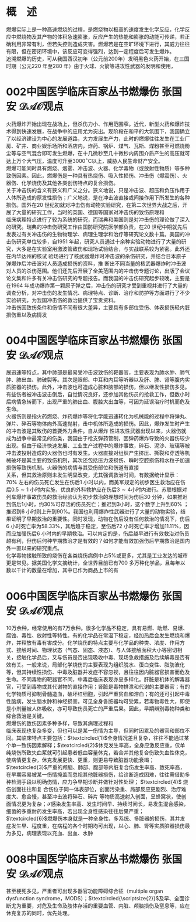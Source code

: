 # 概　述  
燃爆实际上是一种高速燃烧的过程，是燃烧物以极高的速度发生化学反应，化学反应中燃烧物及其产物的体积急速膨胀，反应产生的热能和膨胀的动能可传递，若正确利用非常有利，但若失控则造成灾害。燃爆若是在空旷环境下进行，其威力往往有限，但在密闭环境中，该反应可变得强烈，达到一定程度后可发生爆炸。  
追溯燃爆的历史，可从我国西汉初年（公元前200年）发明黑色火药开始，在三国时期（公元220 年至280 年）由于火球、火箭等进攻性武器的发明和使用，  
# 002中国医学临床百家丛书燃爆伤 张国安 $\mathcal{D A O}$观点  
火药爆炸开始出现在战场上，但杀伤力小、作用范围窄。近代，新型火药和爆炸技术得到快速发展，在战争中的应用尤为突出。现阶段在和平的大氛围下，我国确立了以经济建设为中心的发展道路，大力发展生产力，此时的燃爆往往发生在工业厂房、矿井、商业娱乐场所和酒店内，炸药、锅炉、煤气、瓦斯、煤粉甚至可燃烧粉尘等与空气混合即可发生燃爆，在十几微秒至几十微秒内周围介质产生的高压就可达上万个大气压，温度可升至$3000^{\circ}\mathrm{C}$以上，威胁人民生命财产安全。  
燃爆可能同时具有燃烧、烟雾、冲击波、火器、化学毒物（或放射性物质）等多种致伤因素。因此，燃爆伤是一种具有热烧伤、吸入性损伤、冲击伤（爆震伤）、火器伤、化学烧伤及其他各类创伤特点的复合损伤。  
关于冲击伤的含义有狭义和广义之分。狭义地说，只是冲击波、超压和负压作用于人体所造成的原发性损伤；广义地说，是在冲击波直接或间接作用下所发生的各种损伤。国外在20 世纪初就对冲击伤有动物实验研究，在第二次世界大战之后，开展了大量的研究工作，当时的英国、德国等国家对冲击伤的致伤原理和  
临床病理特点进行了较为系统的研究，而瑞典和美国则是对冲击伤的理论做了深入的研究。瑞典的冲击伤研究工作由国防研究院医学部负责，在20 世纪中期就先后发表过有关冲击伤的生物物理学、病理生理学和治疗等研究论文数十篇。美国的冲击伤研究单位较多，自1951 年起，研究人员通过十余种实验动物进行了大量的研究，大多是在实验室用激波管致伤和现场试验结合，与实战联系较为紧密。此外还在内华达州的核试 验场进行了核武器爆炸时冲击波的杀伤研究，并结合日本原子弹爆炸后冲击波对人员造成损伤的资料，推 断出不同当量的核武器爆炸时冲击波对人员的杀伤范围。他们还先后开展了全美范围内的冲击伤专题讨论，出版了会议论文集和许多有关冲击伤研究的专题报告。而我国的冲击伤研究起步较晚，主要是在1964 年成功爆炸第一颗原子弹之后，冲击伤的研究才受到重视并进行了大量的调查分析，对冲击伤的发生情况、病理特点、诊断、治疗和防护等方面进行了不少实验研究，为我国冲击伤的救治提供了宝贵资料。  
冲击伤因致伤条件和伤情不同有很大差异，主要具有多部位受伤、体表损伤轻内脏损伤重以及病情发  
# 004中国医学临床百家丛书燃爆伤 张国安 $\mathcal{D A O}$观点  
展迅速等特点，其中肺部是最易受冲击波致伤的靶器官，主要表现为肺水肿、肺气肿、肺出血、肺破裂等。其次是眼部、中耳和内耳等听器以及肝、脾、肾等腹内实质脏器的损伤。此外，冲击波也可造成心脏和脑部的损伤，但以继发性损伤多见。有些伤者被冲击波击倒后，自觉情况良好，还参加其他伤员的抢救工作，但数小时后病情急转而下，出现严重的肺出血、腹腔大出血等，可因为延误治疗时机而危及生命。  
火器伤则是指火药燃烧、炸药爆炸等将化学能迅速转化为机械能的过程中将弹丸、弹片、碎石等物体向外高速抛射，击中机体所造成的损伤。因此，爆炸发生时产生的冲击波是其致伤的首要外力条件。自从爆炸 性进攻性武器出现以来，火器伤就成为战争中最常见的伤类，我国由于枪支弹药管制，因弹药爆炸导致的火器伤较少出现。但由于经济快速发展、工业生产过程中的爆炸事故，碎石、泥沙、玻璃等被冲击波投射造成的火器伤也时有发生。火器直接对组织产生挤压、撕裂和穿透等机械破坏是其主要的致伤机制，其次还包括压力波损伤、瞬时空腔损伤和水粒子加速损伤等致伤机制。火器伤的病情与其受伤部位和伤道有直接  
关系，但其救治原则未发生明显改变，尤其强调救治时间，有数据统计显示：$70\%$ 左右的伤员死亡发生在伤后1 小时以内，而美军规定的初步医生救治应在伤后$0.5\sim1$ 小时内实施，优良的外科救护应在伤后$3\sim4$小时内进行。苏联根据对列车爆炸事故伤员的救治经验认为初步救治的理想时间为伤后30 分钟，如果推迟到伤后1小时，约$30\%$可存活的伤员死亡；推迟到3小时，这个数字上升到$60\%$ ；推迟到6 小时则上升到$90\%$。我国也利用爆炸性武器进行了大量的动物实验，结果证明了早期救治的重要性。同时发现，动物在伤后没有任何救治的情况下，伤后6 小时死亡率为$58.33\%$，其后趋于稳定，至伤后72 小时死亡率才增加$11.11\%$，因而应加强伤后6 小时内的早期救治。可以肯定的是，伤后越早进行有效救治对伤员越有利，但伤后何种早期救治才是有效的？如何才能有效加强伤后早期救治是国内外一直以来的研究重点。  
化学毒物接触所致的烧伤在各类烧伤病例中占$5\%$或更多，尤其是工业发达的城市更是常见。据美国化学文摘统计，全世界目前已有700 多万种化学品，且每年以数以千计的数量在增加，其中已作为商品上市的有  
# 006中国医学临床百家丛书燃爆伤 张国安 $\mathcal{D A O}$观点  
10万余种，经常使用的有7万余种。很多化学品不稳定，具有易燃、助燃、易爆、腐蚀、毒性、放射性等特性。有的化学品在常温下稳定，经加热后会发生燃烧和爆炸，并释放有毒有害成分。化学烧伤的特点主要与化学品的种类、浓度、作用方式、接触时间、物理状态（气态、固态、液态）、与人体接触面积大小等密切相关，接触化学品后，又与伤员是否出现吸收中毒、现场急救措施及后续解毒是否有效有关。一般来说，局部化学烧伤的主要表现为组织脱水、蛋白变性、脂肪液化等，但其持续性损伤、中毒及脏器并发症不容忽视，且往往因内脏器官损害而危及生命。不同毒物的靶器官不同，中毒后临床表现亦呈多样化。肝脏是机体的解毒器官，可受到毒物或其代谢物的直接作用；肾脏是毒物排泄和代谢的主要器官；有的化学物质可抑制骨髓造血，破坏红细胞，引起严重贫血和溶血；有的还可引起中毒性脑病，发生脑水肿和神经损害。可见全身各脏器均可受累，若毒物毒性大，即使是小剂量被人体吸收，亦可导致伤员死亡的严重后果。因此，早期辨别毒物种类和综合救治是关键。  
燃爆伤的致伤因素多种多样，导致其病理过程和  
临床表现也复杂多变，但也可以是某一伤情为主导，但同时因累及的器官和部位不同。其临床特点主要包括：$\textcircled{1}$全身情况差且复杂，往往不能通过某个单一致伤因素解释；$\textcircled{2}$休克发生率高，全身应激反应重，仅单纯烧伤所致失血浆就可引起患者低血容量休克，若合并其他复合伤致失血性休克，使病情更复杂，休克发展更快、更重，则更易导致脏器功能衰竭；$\textcircled{3}$严重的颅脑、肺部、腹部等内脏复合伤发生率高、致死率高，在早期容易被某一伤情掩盖而忽视其他脏器损伤，给诊断造成困难，往往需借助多种检测手段以明确伤情，应力争早期诊断并做针对性处理； $\textcircled{4}$ 烧伤创面往往和复 合伤位于同一体表部位，创面污染重、局部反应更剧烈、治疗难度大、愈合慢，甚至冲击波将碎石、碎片 等物质高速射入创面，呈蜂窝状，使创面情况更为复杂；$\mathcal{S}$感染发生率高、发生时间早、持续时间长，易发生混合感染，细菌的多重耐药发生率高，若出现全身性感染往往后果严重；$\textcircled{6}$燃爆伤本身就是一种全身性、多系统、多脏器的损伤，其并发症发生早、程度重，在病程的各个时期均可出现，以心、肺、肾等实质脏器损伤最为多见，病理表现以充血、出血、水肿  
# 008中国医学临床百家丛书燃爆伤 张国安 $\mathcal{D A O}$观点  
甚至梗死多见，严重者可出现多器官功能障碍综合征（multiple organ dysfunction syndrome，MODS）；$\textcircled{\scriptsize{2}}$及早、全面诊断尤为重要，对危及生命及肢体存活的重要血管、内脏、颅脑损伤及窒息等，应在休克复苏的同时，优先处理。  
